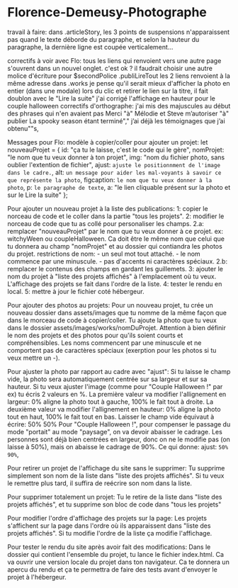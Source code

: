 # Florence-Demeusy-Photographe
travail à faire:
   dans .articleStory, les 3 points de suspensions n'apparaissent pas quand le texte déborde du paragraphe, et selon la hauteur du paragraphe, la dernière ligne est coupée verticalement...

correctifs à voir avec Flo:
   tous les liens qui renvoient vers une autre page s'ouvrent dans un nouvel onglet. c'est ok ?
   il faudrait choisir une autre molice d'écriture pour $secondPolice
   .publiLireTout
      les 2 liens renvoient à la même adresse
   dans .works
      je pense qu'il serait mieux d'afficher la photo en entier (dans une modale) lors du clic
      et retirer le lien sur la titre, il fait doublon avec le "Lire la suite"
      j'ai corrigé l'affichage en hauteur pour le couple halloween
      correctifs d'orthographe:
         j'ai mis des majuscules au début des phrases qui n'en avaient pas
         Merci "à" Mélodie et Steve
         m’autoriser "à" publier
         La spooky season étant terminé"," j’ai déjà
         les témoignages que j’ai obtenu""s,

Messages pour Flo:
modèle à copier/coller pour ajouter un projet:
let nouveauProjet = {
   id: "ça tu le laisse, c'est le code qui le gère",
   nomProjet: "le nom que tu veux donner à ton projet",
   img: "nom du fichier photo, sans oublier l'extention de fichier",
   ajust: `ajuste le positionnment de l'image dans le cadre.`,
   alt: `un message pour aider les mal-voyants à savoir ce que représente la photo`,
   figcaption: `le nom que tu veux donner à la photo`,
   p: `le paragraphe de texte`,
   a: "le lien cliquable présent sur la photo et sur le Lire la suite"
};

Pour ajouter un nouveau projet à la liste des publications:
   1: copier le norceau de code et le coller dans la partie "tous les projets".
   2: modifier le norceau de code que tu as collé pour personaliser les champs. 
      2.a: remplacer "nouveauProjet" par le nom que tu veux donner à ce projet. ex: witchyWeen ou coupleHalloween.
         Ca doit être le même nom que celui que tu donnera au champ "nomProjet" et au dossier qui contiandra les photos du projet.
         restrictions de nom:
            - un seul mot tout attaché.
            - le nom commence par une minuscule.
            - pas d'accents ni caractères spéciaux.
      2.b: remplacer le contenus des champs en gardant les guillemets.
   3: ajouter le nom du projet à "liste des projets affichés" à l'emplacement où tu veux.
      L'affichage des projets se fait dans l'ordre de la liste.
   4: tester le rendu en local.
   5: mettre à jour le fichier coté hébergeur.

Pour ajouter des photos au projets:
   Pour un nouveau projet, tu crée un nouveau dossier dans assets/images que tu nomme de la même façon que dans le morceau de code à copier/coller.
   Tu ajoute la photo que tu veux dans le dossier assets/images/works/nomDuProjet.
   Attention à bien définir le nom des projets et des photos pour qu'ils soient courts et compréhensibles.
   Les noms commencent par une minuscule et ne comportent pas de caractères spéciaux (exerption pour les photos si tu veux mettre un -).

Pour ajuster la photo par rapport au cadre avec "ajust":
   Si tu laisse le champ vide, la photo sera automatiquement centrée sur sa largeur et sur sa hauteur.
   Si tu veux ajuster l'image (comme pour "Couple Halloween !" par ex) tu écris 2 valeurs en %.
      La première valeur va modifier l'allignement en largeur: 0% aligne la photo tout à gauche, 100% le fait tout à droite.
      La deuxième valeur va modifier l'allignement en hauteur: 0% aligne la photo tout en haut, 100% le fait tout en bas.
      Laisser le champ vide équivaut à écrire: 50% 50%
   Pour "Couple Halloween !", pour compenser le passage du mode "portait" au mode "paysage", on va devoir abaisser le cadrage.
      Les personnes sont déjà bien centrées en largeur, donc on ne le modifie pas (on laisse à 50%), mais on abaisse le cadrage de 90%.
         Ce qui donne: ajust: `50% 90%`,

Pour retirer un projet de l'affichage du site sans le supprimer:
   Tu supprime simplement son nom de la liste dans "liste des projets affichés". Si tu veux le remettre plus tard, il suffira de reécrire son nom dans la liste.

Pour supprimer totalement un projet:
   Tu le retire de la liste dans "liste des projets affichés", et tu supprime son bloc de code dans "tous les projets"

Pour modifier l'ordre d'affichage des projets sur la page:
   Les projets s'affichent sur la page dans l'ordre où ils apparaissent dans "liste des projets affichés". Si tu modifie l'ordre de la liste ça modifie l'affichage.

Pour tester le rendu du site après avoir fait des modifications:
   Dans le dossier qui contient l'ensemble du projet, tu lance le fichier index.html. Ca va ouvrir une version locale du projet dans ton navigateur.
   Ca te donnera un apercu du rendu et ça te permettra de faire des tests avant d'envoyer le projet à l'hébergeur.